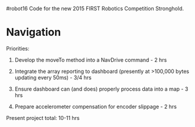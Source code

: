 #robot16
Code for the new 2015 FIRST Robotics Competition Stronghold.

Navigation
==========

Priorities:

1) Develop the moveTo method into a NavDrive command - 2 hrs

2) Integrate the array reporting to dashboard (presently at >100,000 bytes updating every 50ms) - 3/4 hrs

3) Ensure dashboard can (and does) properly process data into a map - 3 hrs

4) Prepare accelerometer compensation for encoder slippage - 2 hrs

Present project total: 10-11 hrs

